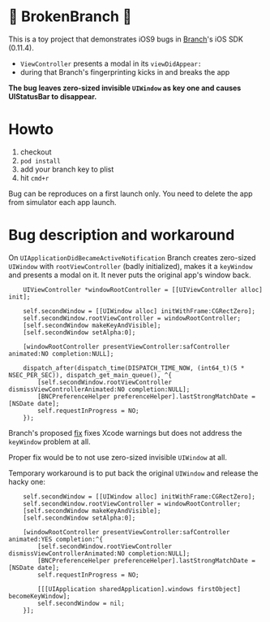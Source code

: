# 💩 BrokenBranch 💩

This is a toy project that demonstrates iOS9 bugs in [Branch](https://branch.io)'s iOS SDK (0.11.4). 

- `ViewController` presents a modal in its `viewDidAppear:`
- during that Branch's fingerprinting kicks in and breaks the app

**The bug leaves zero-sized invisible `UIWindow` as key one and causes UIStatusBar to disappear.**

# Howto

1. checkout
2. `pod install`
3. add your branch key to plist
4. hit `cmd+r`

Bug can be reproduces on a first launch only. You need to delete the app from simulator each app launch.

# Bug description and workaround

On `UIApplicationDidBecameActiveNotification` Branch creates zero-sized `UIWindow` with `rootViewController` (badly initialized), makes it a `keyWindow` and presents a modal on it. It never puts the original app's window back.

        UIViewController *windowRootController = [[UIViewController alloc] init];

        self.secondWindow = [[UIWindow alloc] initWithFrame:CGRectZero];
        self.secondWindow.rootViewController = windowRootController;
        [self.secondWindow makeKeyAndVisible];
        [self.secondWindow setAlpha:0];
        
        [windowRootController presentViewController:safController animated:NO completion:NULL];

        dispatch_after(dispatch_time(DISPATCH_TIME_NOW, (int64_t)(5 * NSEC_PER_SEC)), dispatch_get_main_queue(), ^{
            [self.secondWindow.rootViewController dismissViewControllerAnimated:NO completion:NULL];
            [BNCPreferenceHelper preferenceHelper].lastStrongMatchDate = [NSDate date];
            self.requestInProgress = NO;
        });
        
Branch's proposed [fix](https://github.com/BranchMetrics/iOS-Deferred-Deep-Linking-SDK/commit/4a15e6f7b3021b584cb01df72d1dce89672cc9ad) fixes Xcode warnings but does not address the `keyWindow` problem at all.

Proper fix would be to not use zero-sized invisible `UIWindow` at all.

Temporary workaround is to put back the original `UIWindow` and release the hacky one:

        self.secondWindow = [[UIWindow alloc] initWithFrame:CGRectZero];
        self.secondWindow.rootViewController = windowRootController;
        [self.secondWindow makeKeyAndVisible];
        [self.secondWindow setAlpha:0];
        
        [windowRootController presentViewController:safController animated:YES completion:^{
            [self.secondWindow.rootViewController dismissViewControllerAnimated:NO completion:NULL];
            [BNCPreferenceHelper preferenceHelper].lastStrongMatchDate = [NSDate date];
            self.requestInProgress = NO;
            
            [[[UIApplication sharedApplication].windows firstObject] becomeKeyWindow];
            self.secondWindow = nil;
        }];

